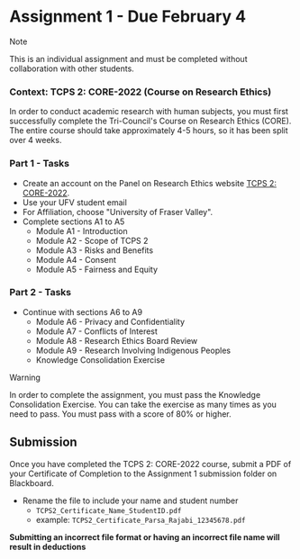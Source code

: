 # Assignment 1 - Due February 4

> [!NOTE]
> This is an individual assignment and must be completed without collaboration with other students.

### Context: TCPS 2: CORE-2022 (Course on Research Ethics)
In order to conduct academic research with human subjects, you must first successfully complete the Tri-Council's Course on Research Ethics (CORE).  The entire course should take approximately 4-5 hours, so it has been split over 4 weeks.  

### Part 1 - Tasks
- Create an account on the Panel on Research Ethics website [TCPS 2: CORE-2022](https://tcps2core.ca/welcome).
- Use your UFV student email 
- For Affiliation, choose "University of Fraser Valley".
- Complete sections A1 to A5 
  - Module A1 - Introduction
  - Module A2 - Scope of TCPS 2
  - Module A3 - Risks and Benefits
  - Module A4 - Consent
  - Module A5 - Fairness and Equity

### Part 2 - Tasks
- Continue with sections A6 to A9
  - Module A6 - Privacy and Confidentiality
  - Module A7 - Conflicts of Interest
  - Module A8 - Research Ethics Board Review
  - Module A9 - Research Involving Indigenous Peoples
  - Knowledge Consolidation Exercise

> [!WARNING]
> In order to complete the assignment, you must pass the Knowledge Consolidation Exercise.  You can take the exercise as many times as you need to pass.  You must pass with a score of 80% or higher.

## Submission

Once you have completed the TCPS 2: CORE-2022 course, submit a PDF of your Certificate of Completion to the Assignment 1 submission folder on Blackboard.
- Rename the file to include your name and student number 
  - `TCPS2_Certificate_Name_StudentID.pdf`
  - example: `TCPS2_Certificate_Parsa_Rajabi_12345678.pdf`

**Submitting an incorrect file format or having an incorrect file name will result in deductions**